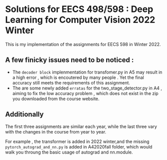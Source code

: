 # Solutions for EECS 498/598 : Deep Learning for Computer Vision 2022 Winter

This is my implementation of the assignments for EECS 598 in Winter 2022.

## A few finicky issues need to be noticed :

- The `decoder block` implenmentation for transfomer.py in A5 may result in a high error , which is encoutered by many people . Yet the final accuracy still meets the requirements of this assignment.
- The are some newly added `erratas` for the two_stage_detector.py in A4 , aiming to fix the low accuracy problem , which does not exist in the zip you downloaded from the course website.

## Additionally

The first three assignments are similar each year, while the last three vary with the changes in the course from year to year.

For example , the transformer is added in 2022 winter,and the missing `pytorch_autograd_and_nn.py` is added in A42020fall folder, which would walk you throung the basic usage of autograd and nn.module.
